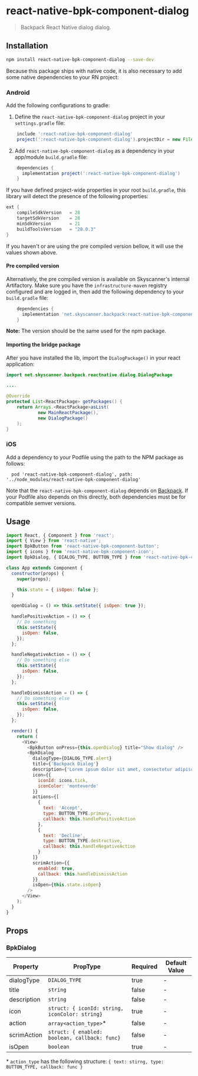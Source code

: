 # react-native-bpk-component-dialog

> Backpack React Native dialog dialog.

## Installation

```sh
npm install react-native-bpk-component-dialog --save-dev
```

Because this package ships with native code, it is also necessary to add some native dependencies to your RN project:

### Android

Add the following configurations to gradle:

  1. Define the `react-native-bpk-component-dialog` project in your `settings.gradle` file:

```groovy
    include ':react-native-bpk-component-dialog'
    project(':react-native-bpk-component-dialog').projectDir = new File(rootProject.projectDir, '../node_modules/react-native-bpk-component-dialog/src/android')
```

  2. Add `react-native-bpk-component-dialog` as a dependency in your app/module `build.gradle` file:

```groovy
    dependencies {
      implementation project(':react-native-bpk-component-dialog')
    }
```

If you have defined project-wide properties in your root `build.gradle`, this library will detect the presence of the following properties:

```groovy
ext {
    compileSdkVersion   = 28
    targetSdkVersion    = 28
    minSdkVersion       = 21
    buildToolsVersion   = "28.0.3"
}
```

If you haven't or are using the pre compiled version bellow, it will use the values shown above.

#### Pre compiled version

Alternatively, the pre compiled version is available on Skyscanner's internal Artifactory. Make sure you have the `infrastructure-maven` registry configured and are logged in, then add the following dependency to your `build.gradle` file:

```groovy
    dependencies {
      implementation 'net.skyscanner.backpack:react-native-bpk-component-dialog:<version>'
    }
```

**Note:** The version should be the same used for the npm package.


#### Importing the bridge package

After you have installed the lib, import the `DialogPackage()` in your react application:

```java
import net.skyscanner.backpack.reactnative.dialog.DialogPackage

....

@Override
protected List<ReactPackage> getPackages() {
    return Arrays.<ReactPackage>asList(
            new MainReactPackage(),
            new DialogPackage()
    );
}
```

### iOS

Add a dependency to your Podfile using the path to the NPM package as follows:

```
  pod 'react-native-bpk-component-dialog', path: '../node_modules/react-native-bpk-component-dialog'
```

Note that the `react-native-bpk-component-dialog` depends on [Backpack](https://cocoapods.org/pods/Backpack). If your Podfile also depends on this directly, both dependencies must be for compatible semver versions.

## Usage


```js
import React, { Component } from 'react';
import { View } from 'react-native';
import BpkButton from 'react-native-bpk-component-button';
import { icons } from 'react-native-bpk-component-icon';
import BpkDialog, { DIALOG_TYPE, BUTTON_TYPE } from 'react-native-bpk-component-dialog';

class App extends Component {
  constructor(props) {
    super(props);

    this.state = { isOpen: false };
  }

  openDialog = () => this.setState({ isOpen: true });

  handlePositiveAction = () => {
    // Do something
    this.setState({
      isOpen: false,
    });
  };

  handleNegativeAction = () => {
    // Do something else
    this.setState({
      isOpen: false,
    });
  };

  handleDismissAction = () => {
    // Do something else
    this.setState({
      isOpen: false,
    });
  };

  render() {
    return (
      <View>
        <BpkButton onPress={this.openDialog} title="Show dialog" />
        <BpkDialog
          dialogType={DIALOG_TYPE.alert}
          title={'Backpack Dialog'}
          description={'Lorem ipsum dolor sit amet, consectetur adipiscing elit...'}
          icon={{
            iconId: icons.tick,
            iconColor: 'monteverde'
          }}
          actions={[
            {
              text: 'Accept',
              type: BUTTON_TYPE.primary,
              callback: this.handlePositiveAction
            },
            {
              text: 'Decline',
              type: BUTTON_TYPE.destructive,
              callback: this.handleNegativeAction
            }
          ]}
          scrimAction={{
            enabled: true,
            callback: this.handleDismissAction
          }}
          isOpen={this.state.isOpen}
        />
      </View>
    );
  }
}
```

## Props

### BpkDialog

| Property    | PropType                                       | Required | Default Value |
| ----------- | ---------------------------------------------- | -------- | ------------- |
| dialogType  | `DIALOG_TYPE`                                  | true     | -             |
| title       | `string`                                       | false    | -             |
| description | `string`                                       | false    | -             |
| icon        | `struct: { iconId: string, iconColor: string}` | true     | -             |
| action      | `array<action_type>`*                          | false    | -             |
| scrimAction | `struct: { enabled: boolean, callback: func}`  | false    | -             |
| isOpen      | `boolean`                                      | true     | -             |

 \* `action_type` has the following structure: `{ text: stirng, type: BUTTON_TYPE, callback: func }`
